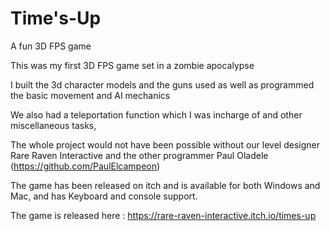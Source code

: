 # Time's-Up
A fun 3D FPS game 

This was my first 3D FPS game set in a zombie apocalypse

I built the 3d character models and the guns used as well as programmed the basic movement and AI mechanics

We also had a teleportation function which I was incharge of and other miscellaneous tasks,

The whole project would not have been possible without our level designer Rare Raven Interactive and the other programmer Paul Oladele (https://github.com/PaulElcampeon)

The game has been released on itch and is available for both Windows and Mac, and has Keyboard and console support. 

The game is released here : https://rare-raven-interactive.itch.io/times-up
